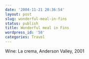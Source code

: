 ```yaml
---
date: '2004-11-21 20:36:54'
layout: post
slug: wonderful-meal-in-fins
status: publish
title: Wonderful meal in Fins
wordpress_id: '58'
categories: Travel
---
```


Wine: La crema, Anderson Valley, 2001

